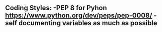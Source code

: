Coding Styles:
  -PEP 8 for Pyhon
   https://www.python.org/dev/peps/pep-0008/
  -self documenting variables as much as possible
  -
  
